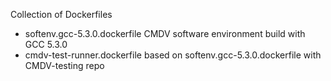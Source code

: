 Collection of Dockerfiles

- softenv.gcc-5.3.0.dockerfile
  CMDV software environment build with GCC 5.3.0
- cmdv-test-runner.dockerfile
  based on softenv.gcc-5.3.0.dockerfile with CMDV-testing repo
  
